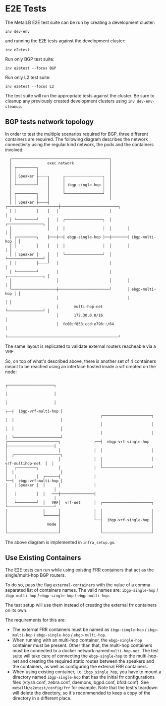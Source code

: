 # E2E Tests

The MetalLB E2E test suite can be run by creating a development cluster:

```
inv dev-env
```

and running the E2E tests against the development cluster:

```
inv e2etest
```

Run only BGP test suite:

```
inv e2etest --focus BGP
```

Run only L2 test suite:

```
inv e2etest --focus L2
```

The test suite will run the appropriate tests against the cluster.
Be sure to cleanup any previously created development clusters using `inv dev-env-cleanup`.


## BGP tests network topology

In order to test the multiple scenarios required for BGP, three different containers are required.
The following diagram describes the network connectivity using the regular kind network, the pods
and the containers involved.

```
  ┌────────────────────────────────────────────┐
  │                exec network                │
  │ ┌─────────┐                                │
  │ │         │                                │
  │ │ Speaker ├────┐      ┌─────────────────┐  │
  │ │         │    │      │                 │  │
  │ └─────────┘    │      │ ibgp-single-hop │  │
  │                │      │                 │  │
  │ ┌─────────┐    │      └─────────────────┘  │
  │ │         │    │                           │
  │ │ Speaker ├────┤   ┌───────────────────────┼──────────────────────────┐
  │ │         │    │   │                       │                          │
  │ └─────────┘    │   │  ┌─────────────────┐  │       ┌────────────────┐ │
  │                │   │  │                 │  │       │                │ │
  │ ┌─────────┐    ├───┼──┤ ebgp-single-hop ├──┼───────┤ ibgp-multi-hop │ │
  │ │         │    │   │  │                 │  │       │                │ │
  │ │ Speaker │    │   │  └─────────────────┘  │       └────────────────┘ │
  │ │         ├────┘   │                       │                          │
  │ └─────────┘        │                       │       ┌────────────────┐ │
  │                    │                       │       │                │ │
  └────────────────────┼───────────────────────┘       │ ebgp-multi-hop │ │
                       │                               │                │ │
                       │       multi-hop-net           └────────────────┘ │
                       │       172.30.0.0/16                              │
                       │  fc00:f853:ccd:e798::/64                         │
                       └──────────────────────────────────────────────────┘
```

The same layout is replicated to validate external routers reacheable via a VRF.

So, on top of what's described above, there is another set of 4 containers meant
to be reached using an interface hosted inside a vrf created on the node:

```none
                                                                                           ┌─────────────────────┐
                                                                                           │                     │
                                                                                           │                     │
                                                                                        ┌──┤  ibgp-vrf-multi-hop │
                                           ┌──────────────────────┐                     │  │                     │
                                           │                      │                     │  │                     │
                                           │                      │                     │  └─────────────────────┘
┌───────────────────────┐               ┌──┤  ebgp-vrf-single-hop ├─────────────────────┤
│                       │               │  │                      │                     │  ┌─────────────────────┐
│                       │               │  │                      │   vrf-multihop-net  │  │                     │
│   ┌─────────┐         │               │  └──────────────────────┘                     │  │                     │
│   │         │  ┌──────┤               │                                               └──┤  ebgp-vrf-multi-hop │
│   │ Speaker │  │      │               │                                                  │                     │
│   │         │  │   ───┼───────────────┤                                                  │                     │
│   └─────────┘  │   VRF│  vrf-net      │  ┌──────────────────────┐                        └─────────────────────┘
│                │      │               │  │                      │
│                └──────┤               │  │                      │
│                       │               └──┤  ibgp-vrf-single-hop │
│                  Node │                  │                      │
│                       │                  │                      │
└───────────────────────┘                  └──────────────────────┘

```


The above diagram is implemented in `infra_setup.go`.

## Use Existing Containers

The E2E tests can run while using existing FRR containers that act as the single/multi-hop BGP routers.

To do so, pass the flag `external-containers` with the value of a comma-separated list of containers names.
The valid names are: `ibgp-single-hop` / `ibgp-multi-hop` / `ebgp-single-hop` / `ebgp-multi-hop`.

The test setup will use them instead of creating the external frr containers on its own.

The requirements for this are:
- The external FRR containers must be named as `ibgp-single-hop` / `ibgp-multi-hop` / `ebgp-single-hop` / `ebgp-multi-hop`.
- When running with an multi-hop container, the `ebgp-single-hop` container must be present.
Other than that, the multi-hop containers must be connected to a docker network named
`multi-hop-net`. The test suite will take care of connecting the `ebgp-single-hop` to the multi-hop-net and creating the required static routes between the speakers and the containers, as well as configuring the external FRR containers.
- When using existing container, i.e. `ibgp_single_hop`, you have to mount a directory named `ibgp-single-hop`
that has the initial frr configurations files (vtysh.conf, zebra.conf, daemons, bgpd.conf, bfdd.conf).
See `metallb/e2etest/config/frr` for example.
Note that the test's teardown will delete the directory, so it's recommended to keep a copy of the directory in a different place.
